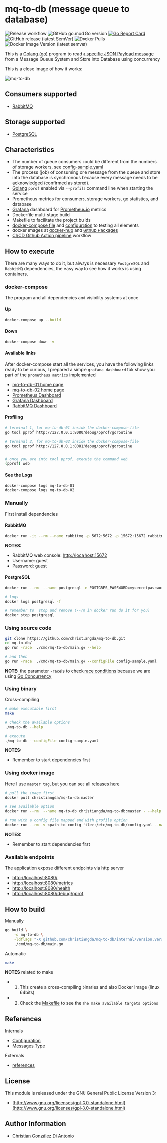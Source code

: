 # mq-to-db (message queue to database)

![Release workflow](https://github.com/christiangda/mq-to-db/workflows/Release%20workflow/badge.svg)
![GitHub go.mod Go version](https://img.shields.io/github/go-mod/go-version/christiangda/mq-to-db?style=plastic)
[![Go Report Card](https://goreportcard.com/badge/github.com/christiangda/mq-to-db)](https://goreportcard.com/report/github.com/christiangda/mq-to-db)
![GitHub release (latest SemVer)](https://img.shields.io/github/v/release/christiangda/mq-to-db?label=github%20release&style=plastic)
![Docker Pulls](https://img.shields.io/docker/pulls/christiangda/mq-to-db?label=docker%20hub%20pulls&style=plastic)
![Docker Image Version (latest semver)](https://img.shields.io/docker/v/christiangda/mq-to-db?label=docker%20hub%20tag&style=plastic)

This is a [Golang (go)](https://golang.org/) program to read [a specific JSON Payload message](docs/messages.md) from a Message Queue System and Store into Database using concurrency

This is a close image of how it works:

![mq-to-db](images/nxconsumers-mxworkers.jpg)

## Consumers supported

* [RabbitMQ](https://www.rabbitmq.com/)

## Storage supported

* [PostgreSQL](https://www.postgresql.org/)

## Characteristics

* The number of queue consumers could be different from the numbers of storage workers, see [config-sample.yaml](https://github.com/christiangda/mq-to-db/blob/master/config-sample.yaml)
* The process (job) of consuming one message from the queue and store into the database is synchronous because every message needs to be acknowledged (confirmed as stored).
* [Golang](https://golang.org/pkg/net/http/pprof/) `pprof` enabled via `--profile` command line when starting the service
* Prometheus metrics for consumers, storage workers, go statistics, and database
* [Grafana](https://grafana.com/) dashboard for [Prometheus.io](https://prometheus.io/) metrics
* Dockerfile multi-stage build
* Makefile to facilitate the project builds
* [docker-compose file](https://github.com/christiangda/mq-to-db/blob/master/docker-compose.yaml) and [configuration](https://github.com/christiangda/mq-to-db/tree/master/docker-compose) to testing all elements
* docker images at [docker-hub](https://hub.docker.com/repository/docker/christiangda/mq-to-db) and [Github Packages](https://github.com/christiangda/mq-to-db/packages)
* [CI/CD Github Action pipeline](https://github.com/christiangda/mq-to-db/actions) workflow

## How to execute

There are many ways to do it, but always is necessary `PostgreSQL` and `RabbitMQ` dependencies, the easy way to see how it works is using containers.

### docker-compose

The program and all dependencies and visibility systems at once

#### Up

```bash
docker-compose up --build
```

#### Down

```bash
docker-compose down -v
```

#### Available links

After docker-compose start all the services, you have the following links ready to be curious, I prepared a simple `grafana dashboard` tok show you part of the `prometheus metrics` implemented

* [mq-to-db-01 home page](http://localhost:8080/)
* [mq-to-db-02 home page](http://localhost:8081/)
* [Prometheus Dashboard](http://localhost:9090/)
* [Grafana Dashboard](http://localhost:3000/)
* [RabbitMQ Dashboard](http://localhost:15672/)

#### Profiling

```bash
# terminal 1, for mq-to-db-01 inside the docker-compose-file
go tool pprof http://127.0.0.1:8080/debug/pprof/goroutine

# terminal 2, for mq-to-db-02 inside the docker-compose-file
go tool pprof http://127.0.0.1:8081/debug/pprof/goroutine


# once you are into tool pprof, execute the command web
(pprof) web
```

#### See the Logs

```bash
docker-compose logs mq-to-db-01
docker-compose logs mq-to-db-02
```

### Manually

First install dependencies

#### RabbitMQ

```bash
docker run -it --rm --name rabbitmq -p 5672:5672 -p 15672:15672 rabbitmq:3-management
```

__NOTES:__

* RabbitMQ web console: [http://localhost:15672](http://localhost:15672)
* Username: guest
* Password: guest

#### PostgreSQL

```bash
docker run --rm  --name postgresql -e POSTGRES_PASSWORD=mysecretpassword -p 5432:5432 -d postgres

# logs
docker logs postgresql -f

# remember to  stop and remove (--rm in docker run do it for you)
docker stop postgresql
```

### Using source code

```bash
git clone https://github.com/christiangda/mq-to-db.git
cd mq-to-db/
go run -race  ./cmd/mq-to-db/main.go --help

# and then
go run -race  ./cmd/mq-to-db/main.go --configFile config-sample.yaml
```

__NOTE:__ the parameter `-race`is to check [race conditions](https://blog.golang.org/race-detector) because we are using [Go Concurrency](https://blog.golang.org/pipelines)

### Using binary

Cross-compiling

```bash
# make executable first
make

# check the available options
./mq-to-db --help

# execute
./mq-to-db --configFile config-sample.yaml
```

__NOTES:__

* Remember to start dependencies first

### Using docker image

Here I use `master tag`, but you can see all [releases here](https://hub.docker.com/repository/docker/christiangda/mq-to-db/tags?page=1)

```bash
# pull the image first
docker pull christiangda/mq-to-db:master

# see available option
docker run --rm  --name mq-to-db christiangda/mq-to-db:master - --help

# run with a config file mapped and with profile option
docker run --rm -v <path to config file>:/etc/mq-to-db/config.yaml --name mq-to-db christiangda/mq-to-db:master - --profile
```

__NOTES:__

* Remember to start dependencies first

### Available endpoints

The application expose different endpoints via http server

* [http://localhost:8080/](http://localhost:8080/)
* [http://localhost:8080/metrics](http://localhost:8080/metrics)
* [http://localhost:8080/health](http://localhost:8080/health)
* [http://localhost:8080/debug/pprof](http://localhost:8080/debug/pprof)

## How to build

Manually

```bash
go build \
    -o mq-to-db \
    -ldflags "-X github.com/christiangda/mq-to-db/internal/version.Version=$(git rev-parse --abbrev-ref HEAD) -X github.com/christiangda/mq-to-db/internal/version.Revision=$(git rev-parse HEAD) -X github.com/christiangda/mq-to-db/internal/version.Branch=$(git rev-parse --abbrev-ref HEAD) -X github.com/christiangda/mq-to-db/internal/version.BuildUser=\"$(git config --get user.name | tr -d '\040\011\012\015\n')\" -X github.com/christiangda/mq-to-db/internal/version.BuildDate=$(date +'%Y-%m-%dT%H:%M:%S')" \
    ./cmd/mq-to-db/main.go
```

Automatic

```bash
make
```

__NOTES__ related to make

* 1. This create a cross-compiling binaries and also Docker Image (linux 64bits)
* 2. Check the [Makefile](Makefile) to see the `The make available targets options`

## References

Internals

* [Configuration](docs/config.md)
* [Messages Type](docs/messages.md)

Externals

* [references](docs/references.md)

## License

This module is released under the GNU General Public License Version 3:

* [http://www.gnu.org/licenses/gpl-3.0-standalone.html](http://www.gnu.org/licenses/gpl-3.0-standalone.html)

## Author Information

* [Christian González Di Antonio](https://github.com/christiangda)
